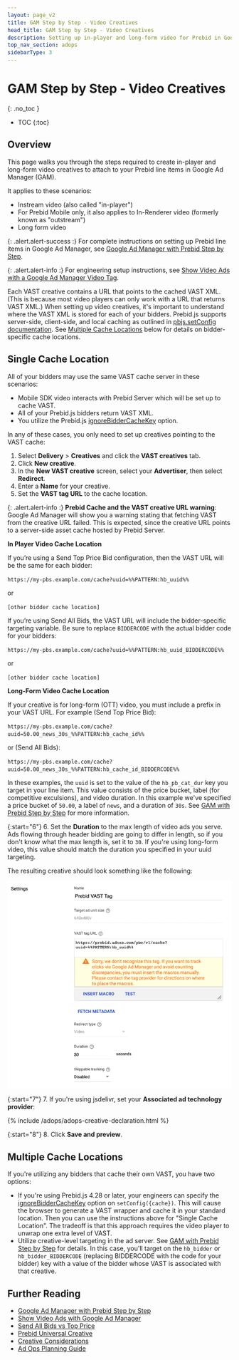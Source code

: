 ```yaml
---
layout: page_v2
title: GAM Step by Step - Video Creatives
head_title: GAM Step by Step - Video Creatives
description: Setting up in-player and long-form video for Prebid in Google Ad Manager
top_nav_section: adops
sidebarType: 3
---
```


# GAM Step by Step - Video Creatives
{: .no_toc }

- TOC
{:toc}

## Overview

This page walks you through the steps required to create in-player and long-form video creatives to attach to your Prebid line items in Google Ad Manager (GAM).

It applies to these scenarios:

- Instream video (also called "in-player")
- For Prebid Mobile only, it also applies to In-Renderer video (formerly known as "outstream")
- Long form video

{: .alert.alert-success :}
For complete instructions on setting up Prebid line items in Google Ad Manager, see [Google Ad Manager with Prebid Step by Step](/adops/step-by-step.html).

{: .alert.alert-info :}
For engineering setup instructions, see [Show Video Ads with a Google Ad Manager Video Tag](/dev-docs/show-video-with-a-dfp-video-tag.html).

Each VAST creative contains a URL that points to the cached VAST XML. (This is because most video players can only work with a URL that returns VAST XML.) When setting up video creatives, it's important to understand where the VAST XML is stored for each of your bidders. Prebid.js supports server-side, client-side, and local caching as outlined in [pbjs.setConfig documentation](/dev-docs/publisher-api-reference/setConfig.html#client-side-caching-of-vast-xml). See [Multiple Cache Locations](#multiple-cache-locations) below for details on bidder-specific cache locations.

## Single Cache Location

All of your bidders may use the same VAST cache server in these scenarios:

- Mobile SDK video interacts with Prebid Server which will be set up to cache VAST.
- All of your Prebid.js bidders return VAST XML.
- You utilize the Prebid.js [ignoreBidderCacheKey](/dev-docs/publisher-api-reference/setConfig.html#setConfig-vast-cache) option.

In any of these cases, you only need to set up creatives pointing to the VAST cache:

1. Select **Delivery** > **Creatives** and click the **VAST creatives** tab.
2. Click **New creative**.
3. In the **New VAST creative** screen, select your **Advertiser**, then select **Redirect**.
4. Enter a **Name** for your creative.
5. Set the **VAST tag URL** to the cache location.

{: .alert.alert-info :}
**Prebid Cache and the VAST creative URL warning**:
Google Ad Manager will show you a warning stating that fetching VAST from the creative URL failed. This is expected, since the creative URL points to a server-side asset cache hosted by Prebid Server.

**In Player Video Cache Location**

If you’re using a Send Top Price Bid configuration, then the VAST URL will be the same for each bidder:

`https://my-pbs.example.com/cache?uuid=%%PATTERN:hb_uuid%%`

or

`[other bidder cache location]`

If you’re using Send All Bids, the VAST URL will include the bidder-specific targeting variable. Be sure to replace `BIDDERCODE` with the actual bidder code for your bidders:

`https://my-pbs.example.com/cache?uuid=%%PATTERN:hb_uuid_BIDDERCODE%%`

or

`[other bidder cache location]`

**Long-Form Video Cache Location**

If your creative is for long-form (OTT) video, you must include a prefix in your VAST URL. For example (Send Top Price Bid):

`https://my-pbs.example.com/cache?uuid=50.00_news_30s_%%PATTERN:hb_cache_id%%`

or (Send All Bids):

`https://my-pbs.example.com/cache?uuid=50.00_news_30s_%%PATTERN:hb_cache_id_BIDDERCODE%%`

In these examples, the `uuid` is set to the value of the `hb_pb_cat_dur` key you target in your line item. This value consists of the price bucket, label (for competitive exculsions), and video duration. In this example we've specified a price bucket of `50.00`, a label of `news`, and a duration of `30s`. See [GAM with Prebid Step by Step](/adops/step-by-step.html#targeting) for more information.

{:start="6"}
6. Set the **Duration** to the max length of video ads you serve. Ads flowing through header bidding are going to differ in length, so if you don't know what the max length is, set it to `30`. If you're using long-form video, this value should match the duration you specified in your uuid targeting.

The resulting creative should look something like the following:

![GAM Video Creative Setup](/assets/images/ad-ops/gam-sbs/appnexus_vast_tag.png)

{:start="7"}
7. If you're using jsdelivr, set your **Associated ad technology provider**:

{% include /adops/adops-creative-declaration.html %}

{:start="8"}
8. Click **Save and preview**.

## Multiple Cache Locations

If you're utilizing any bidders that cache their own VAST, you have two options:

- If you're using Prebid.js 4.28 or later, your engineers can specify the [ignoreBidderCacheKey](/dev-docs/publisher-api-reference/setConfig.html#setConfig-vast-cache) option on `setConfig({cache})`. This will cause the browser to generate a VAST wrapper and cache it in your standard location. Then you can use the instructions above for "Single Cache Location". The tradeoff is that this approach requires the video player to unwrap one extra level of VAST.
- Utilize creative-level targeting in the ad server. See [GAM with Prebid Step by Step](/adops/step-by-step.html#creative-level-targeting) for details. In this case, you'll target on the `hb_bidder` or `hb_bidder_BIDDERCODE` (replacing BIDDERCODE with the code for your bidder) key with a value of the bidder whose VAST is associated with that creative.

## Further Reading

- [Google Ad Manager with Prebid Step by Step](/adops/step-by-step.html)
- [Show Video Ads with Google Ad Manager](/dev-docs/show-video-with-a-dfp-video-tag.html)
- [Send All Bids vs Top Price](/adops/send-all-vs-top-price.html)
- [Prebid Universal Creative](/overview/prebid-universal-creative.html)
- [Creative Considerations](/adops/creative-considerations.html)
- [Ad Ops Planning Guide](/adops/adops-planning-guide.html)
